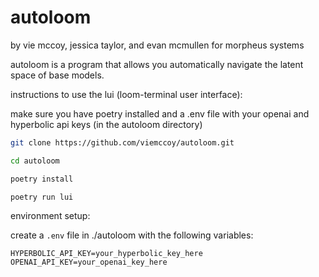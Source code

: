 # autoloom
by vie mccoy, jessica taylor, and evan mcmullen for morpheus systems

autoloom is a program that allows you automatically navigate the latent space of base models.

instructions to use the lui (loom-terminal user interface):

make sure you have poetry installed and a .env file with your openai and hyperbolic api keys (in the autoloom directory)

```bash
git clone https://github.com/viemccoy/autoloom.git

cd autoloom

poetry install

poetry run lui
```

environment setup:

create a `.env` file in ./autoloom with the following variables:

```env
HYPERBOLIC_API_KEY=your_hyperbolic_key_here
OPENAI_API_KEY=your_openai_key_here
```
